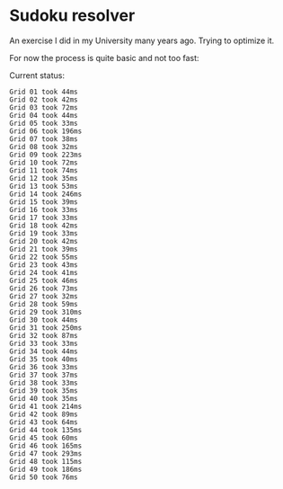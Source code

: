 # Sudoku resolver

An exercise I did in my University many years ago. 
Trying to optimize it. 

For now the process is quite basic and not too fast:

Current status:
```
Grid 01 took 44ms
Grid 02 took 42ms
Grid 03 took 72ms
Grid 04 took 44ms
Grid 05 took 33ms
Grid 06 took 196ms
Grid 07 took 38ms
Grid 08 took 32ms
Grid 09 took 223ms
Grid 10 took 72ms
Grid 11 took 74ms
Grid 12 took 35ms
Grid 13 took 53ms
Grid 14 took 246ms
Grid 15 took 39ms
Grid 16 took 33ms
Grid 17 took 33ms
Grid 18 took 42ms
Grid 19 took 33ms
Grid 20 took 42ms
Grid 21 took 39ms
Grid 22 took 55ms
Grid 23 took 43ms
Grid 24 took 41ms
Grid 25 took 46ms
Grid 26 took 73ms
Grid 27 took 32ms
Grid 28 took 59ms
Grid 29 took 310ms
Grid 30 took 44ms
Grid 31 took 250ms
Grid 32 took 87ms
Grid 33 took 33ms
Grid 34 took 44ms
Grid 35 took 40ms
Grid 36 took 33ms
Grid 37 took 37ms
Grid 38 took 33ms
Grid 39 took 35ms
Grid 40 took 35ms
Grid 41 took 214ms
Grid 42 took 89ms
Grid 43 took 64ms
Grid 44 took 135ms
Grid 45 took 60ms
Grid 46 took 165ms
Grid 47 took 293ms
Grid 48 took 115ms
Grid 49 took 186ms
Grid 50 took 76ms
```
